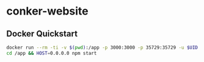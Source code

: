 # conker-website

## Docker Quickstart

```sh
docker run --rm -ti -v $(pwd):/app -p 3000:3000 -p 35729:35729 -u $UID node:15
cd /app && HOST=0.0.0.0 npm start
```
